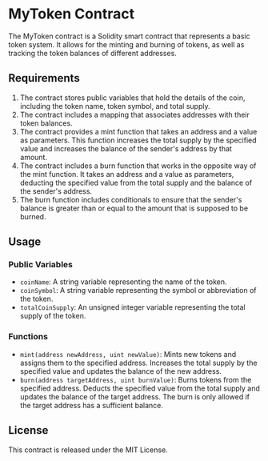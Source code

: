 # MyToken Contract

The MyToken contract is a Solidity smart contract that represents a basic token system. It allows for the minting and burning of tokens, as well as tracking the token balances of different addresses.

## Requirements

1. The contract stores public variables that hold the details of the coin, including the token name, token symbol, and total supply.
2. The contract includes a mapping that associates addresses with their token balances.
3. The contract provides a mint function that takes an address and a value as parameters. This function increases the total supply by the specified value and increases the balance of the sender's address by that amount.
4. The contract includes a burn function that works in the opposite way of the mint function. It takes an address and a value as parameters, deducting the specified value from the total supply and the balance of the sender's address.
5. The burn function includes conditionals to ensure that the sender's balance is greater than or equal to the amount that is supposed to be burned.

## Usage

### Public Variables

- `coinName`: A string variable representing the name of the token.
- `coinSymbol`: A string variable representing the symbol or abbreviation of the token.
- `totalCoinSupply`: An unsigned integer variable representing the total supply of the token.

### Functions

- `mint(address newAddress, uint newValue)`: Mints new tokens and assigns them to the specified address. Increases the total supply by the specified value and updates the balance of the new address.
- `burn(address targetAddress, uint burnValue)`: Burns tokens from the specified address. Deducts the specified value from the total supply and updates the balance of the target address. The burn is only allowed if the target address has a sufficient balance.

## License

This contract is released under the MIT License.
